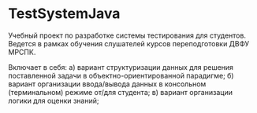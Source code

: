 # TestSystemJava

Учебный проект по разработке системы тестирования для студентов.
Ведется в рамках обучения слушателей курсов переподготовки ДВФУ МРСПК.

Включает в себя:
 а) вариант структуризации данных для решения поставленной задачи в объектно-ориентированной парадигме;
 б) вариант организации ввода/вывода данных в консольном (терминальном) режиме от/для студента;
 в) вариант организации логики для оценки знаний;
